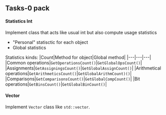 ## Tasks-0 pack

#### Statistics Int

Implement class that acts like usual int but also compute usage statistics

+ "Personal" statisctic for each object
+ Global statistics

Statistics kinds:
|Count|Method for object|Global method|
|---|---|---|
|Common operations|`GetOperationsCount()`|`GetGlobalOpsCount()`|
|Assignments|`GetAssigningsCount()`|`GetGlobalAssignCount()`|
|Arithmetical operations|`GetArithmeticsCount()`|`GetGlobalArithmCount)()`|
|Comparisons|`GetComparisonsCount()`|`GetGlobalCompCount()`|
|Bit operations|`GetBinsCount()`|`GetGlobalBinCount()`|


#### Vector

Implement `Vector` class like `std::vector`.